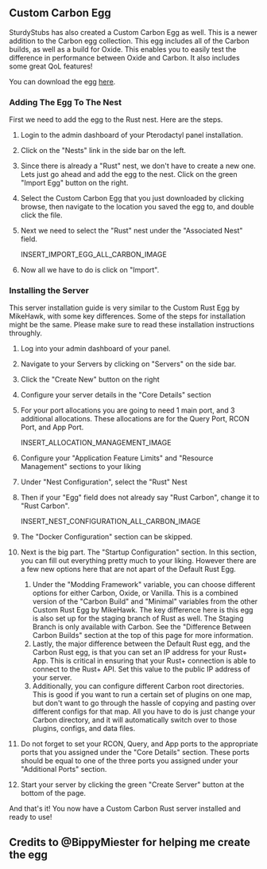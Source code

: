 ## Custom Carbon Egg

SturdyStubs has also created a Custom Carbon Egg as well. This is a newer addition to the Carbon egg collection. This egg includes all of the Carbon builds, as well as a build for Oxide. This enables you to easily test the difference in performance between Oxide and Carbon. It also includes some great QoL features!

You can download the egg [here](https://raw.githubusercontent.com/SturdyStubs/Carbon.Egg/main/egg-rust--all-carbon-builds.json).

### Adding The Egg To The Nest

First we need to add the egg to the Rust nest. Here are the steps.

1. Login to the admin dashboard of your Pterodactyl panel installation.

2. Click on the "Nests" link in the side bar on the left.

3. Since there is already a "Rust" nest, we don't have to create a new one. Lets just go ahead and add the egg to the nest. Click on the green "Import Egg" button on the right.

4. Select the Custom Carbon Egg that you just downloaded by clicking browse, then navigate to the location you saved the egg to, and double click the file.

5. Next we need to select the "Rust" nest under the "Associated Nest" field.

   INSERT_IMPORT_EGG_ALL_CARBON_IMAGE

6. Now all we have to do is click on "Import".

### Installing the Server

This server installation guide is very similar to the Custom Rust Egg by MikeHawk, with some key differences. Some of the steps for installation might be the same. Please make sure to read these installation instructions throughly.

1. Log into your admin dashboard of your panel.

2. Navigate to your Servers by clicking on "Servers" on the side bar.

3. Click the "Create New" button on the right

4. Configure your server details in the "Core Details" section

5. For your port allocations you are going to need 1 main port, and 3 additional allocations. These allocations are for the Query Port, RCON Port, and App Port.

   INSERT_ALLOCATION_MANAGEMENT_IMAGE

6. Configure your "Application Feature Limits" and "Resource Management" sections to your liking

7. Under "Nest Configuration", select the "Rust" Nest

8. Then if your "Egg" field does not already say "Rust Carbon", change it to "Rust Carbon".

   INSERT_NEST_CONFIGURATION_ALL_CARBON_IMAGE

9. The "Docker Configuration" section can be skipped.

10. Next is the big part. The "Startup Configuration" section. In this section, you can fill out everything pretty much to your liking. However there are a few new options here that are not apart of the Default Rust Egg.

    1. Under the "Modding Framework" variable, you can choose different options for either Carbon, Oxide, or Vanilla. This is a combined version of the "Carbon Build" and "Minimal" variables from the other Custom Rust Egg by MikeHawk. The key difference here is this egg is also set up for the staging branch of Rust as well. The Staging Branch is only available with Carbon. See the "Difference Between Carbon Builds" section at the top of this page for more information.
    2. Lastly, the major difference between the Default Rust egg, and the Carbon Rust egg, is that you can set an IP address for your Rust+ App. This is critical in ensuring that your Rust+ connection is able to connect to the Rust+ API. Set this value to the public IP address of your server.
    3. Additionally, you can configure different Carbon root directories. This is good if you want to run a certain set of plugins on one map, but don't want to go through the hassle of copying and pasting over different configs for that map. All you have to do is just change your Carbon directory, and it will automatically switch over to those plugins, configs, and data files.

11. Do not forget to set your RCON, Query, and App ports to the appropriate ports that you assigned under the "Core Details" section. These ports should be equal to one of the three ports you assigned under your "Additional Ports" section.

12. Start your server by clicking the green "Create Server" button at the bottom of the page.

And that's it! You now have a Custom Carbon Rust server installed and ready to use!

## Credits to @BippyMiester for helping me create the egg